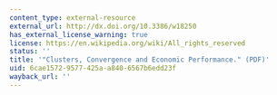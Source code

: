 ```yaml
---
content_type: external-resource
external_url: http://dx.doi.org/10.3386/w18250
has_external_license_warning: true
license: https://en.wikipedia.org/wiki/All_rights_reserved
status: ''
title: '"Clusters, Convergence and Economic Performance." (PDF)'
uid: 6cae1572-9577-425a-a840-6567b6edd23f
wayback_url: ''
---
```

